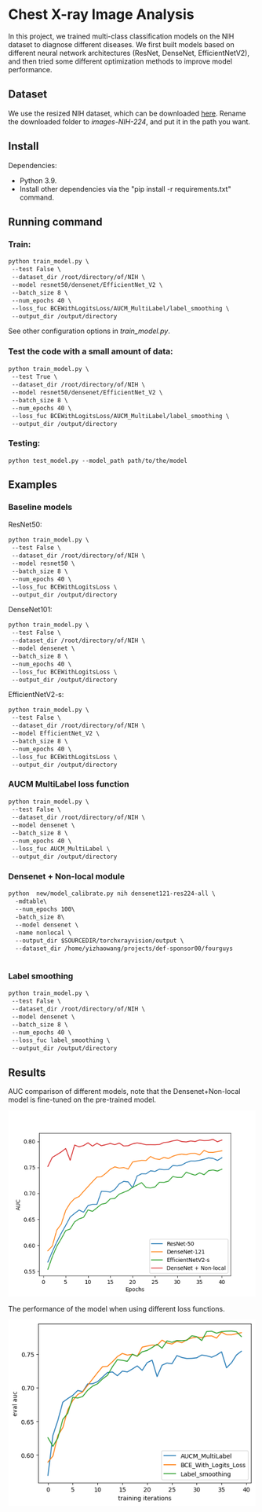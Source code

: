 # Chest X-ray Image Analysis

In this project, we trained multi-class classification models on the NIH dataset to diagnose different diseases. We first built models based on different neural network architectures (ResNet, DenseNet, EfficientNetV2), and then tried some different optimization methods to improve model performance.

## Dataset
We use the resized NIH dataset, which can be downloaded [here](https://academictorrents.com/details/e615d3aebce373f1dc8bd9d11064da55bdadede0). Rename the downloaded folder to *images-NIH-224*, and put it in the path you want.

## Install
Dependencies:
- Python 3.9.
- Install other dependencies via the "pip install -r requirements.txt" command.

## Running command
### Train:
```
python train_model.py \
 --test False \
 --dataset_dir /root/directory/of/NIH \
 --model resnet50/densenet/EfficientNet_V2 \
 --batch_size 8 \
 --num_epochs 40 \
 --loss_fuc BCEWithLogitsLoss/AUCM_MultiLabel/label_smoothing \
 --output_dir /output/directory
```
See other configuration options in *train_model.py*.
### **Test the code with a small amount of data:**
```
python train_model.py \
 --test True \
 --dataset_dir /root/directory/of/NIH \
 --model resnet50/densenet/EfficientNet_V2 \
 --batch_size 8 \
 --num_epochs 40 \
 --loss_fuc BCEWithLogitsLoss/AUCM_MultiLabel/label_smoothing \
 --output_dir /output/directory
```
### Testing:
```
python test_model.py --model_path path/to/the/model
```

## Examples
### Baseline models
ResNet50:
```
python train_model.py \
 --test False \
 --dataset_dir /root/directory/of/NIH \
 --model resnet50 \
 --batch_size 8 \
 --num_epochs 40 \
 --loss_fuc BCEWithLogitsLoss \
 --output_dir /output/directory
```
DenseNet101:
```
python train_model.py \
 --test False \
 --dataset_dir /root/directory/of/NIH \
 --model densenet \
 --batch_size 8 \
 --num_epochs 40 \
 --loss_fuc BCEWithLogitsLoss \
 --output_dir /output/directory
```
EfficientNetV2-s:
```
python train_model.py \
 --test False \
 --dataset_dir /root/directory/of/NIH \
 --model EfficientNet_V2 \
 --batch_size 8 \
 --num_epochs 40 \
 --loss_fuc BCEWithLogitsLoss \
 --output_dir /output/directory
```
### AUCM MultiLabel loss function
```
python train_model.py \
 --test False \
 --dataset_dir /root/directory/of/NIH \
 --model densenet \
 --batch_size 8 \
 --num_epochs 40 \
 --loss_fuc AUCM_MultiLabel \
 --output_dir /output/directory
```
### Densenet + Non-local module
```
python  new/model_calibrate.py nih densenet121-res224-all \
  -mdtable\
  --num_epochs 100\
  -batch_size 8\
  --model densenet \
  -name nonlocal \
  --output_dir $SOURCEDIR/torchxrayvision/output \
  --dataset_dir /home/yizhaowang/projects/def-sponsor00/fourguys 
  
```
### Label smoothing
```
python train_model.py \
 --test False \
 --dataset_dir /root/directory/of/NIH \
 --model densenet \
 --batch_size 8 \
 --num_epochs 40 \
 --loss_fuc label_smoothing \
 --output_dir /output/directory
```
## Results
AUC comparison of different models, note that the Densenet+Non-local model is fine-tuned on the pre-trained model.

!['model_aucs'](figures/model_aucs.png)

The performance of the model when using different loss functions.

!['loss_aucs'](figures/loss_aucs.png)
